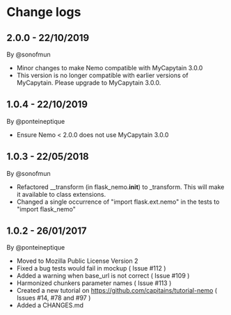 Change logs
===

## 2.0.0 - 22/10/2019

By @sonofmun

- Minor changes to make Nemo compatible with MyCapytain 3.0.0
- This version is no longer compatible with earlier versions of MyCapytain. Please upgrade to MyCapytain 3.0.0.

## 1.0.4 - 22/10/2019

By @ponteineptique

- Ensure Nemo < 2.0.0 does not use MyCapytain 3.0.0

## 1.0.3 - 22/05/2018

By @sonofmun

- Refactored __transform (in flask_nemo.__init__) to _transform. This will make it available to class extensions.
- Changed a single occurrence of "import flask.ext.nemo" in the tests to "import flask_nemo"

## 1.0.2 - 26/01/2017

By @ponteineptique

- Moved to Mozilla Public License Version 2
- Fixed a bug tests would fail in mockup ( Issue #112 )
- Added a warning when base_url is not correct ( Issue #109 ) 
- Harmonized chunkers parameter names ( Issue #113 )
- Created a new tutorial on https://github.com/capitains/tutorial-nemo ( Issues #14, #78 and #97 )
- Added a CHANGES.md
